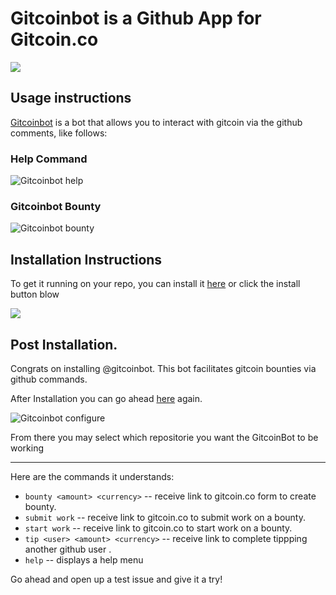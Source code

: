# Gitcoinbot is a Github App for Gitcoin.co


<a href="https://github.com/apps/gitcoinbot">
    <img src="https://github.com/gitcoinco/web/raw/master/app/gitcoinbot/install.jpg">
</a>

## Usage instructions

[Gitcoinbot](https://github.com/Gitcoinbot) is a bot that allows you to interact with gitcoin via the github comments, like follows:

### Help Command
![Gitcoinbot help](https://github.com/gitcoinco/web/raw/master/docs/imgs/gitcoinbothelp.gif)

### Gitcoinbot Bounty <amount> 
![Gitcoinbot bounty](https://github.com/gitcoinco/web/raw/master/docs/imgs/gitcoinbotbounty.gif)

## Installation Instructions

To get it running on your repo, you can install it [here](https://github.com/apps/gitcoinbot) or click the install button blow

<a href="https://github.com/apps/gitcoinbot">
    <img src="https://github.com/gitcoinco/web/raw/master/app/gitcoinbot/install.jpg">
</a>

## Post Installation.

Congrats on installing @gitcoinbot.  This bot facilitates gitcoin bounties via github commands.

After Installation you can go ahead <a href="https://github.com/apps/gitcoinbot">here</a> again.

![Gitcoinbot configure](https://github.com/gitcoinco/web/raw/master/docs/imgs/gitcoinbotconfigure.gif)

From there you may select which repositorie you want the GitcoinBot to be working

<hr>Here are the commands it understands:

 * `bounty <amount> <currency>` -- receive link to gitcoin.co form to create bounty.
 * `submit work` -- receive link to gitcoin.co to submit work on a bounty.
 * `start work` -- receive link to gitcoin.co to start work on a bounty.
 * `tip <user> <amount> <currency>` -- receive link to complete tippping another github user *<amount>* <currency>.
 * `help` -- displays a help menu

 Go ahead and open up a test issue and give it a try!

